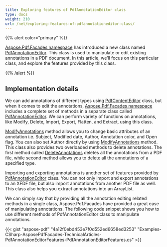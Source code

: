 ```yaml
---
title: Exploring features of PdfAnnotationEditor class
type: docs
weight: 210
url: /net/exploring-features-of-pdfannotationeditor-class/
---
```


{{% alert color="primary" %}}

[Aspose.Pdf.Facades namespace](https://apireference.aspose.com/pdf/net/aspose.pdf.facades) has introduced a new class named [PdfAnnotationEditor](http://www.aspose.com/api/net/pdf/aspose.pdf.facades/pdfannotationeditor). This class is used to manipulate or edit existing annotations in a PDF document. In this article, we’ll focus on this particular class, and explore the features provided by this class.

{{% /alert %}}
## **Implementation details**
We can add annotations of different types using [PdfContentEditor](http://www.aspose.com/api/net/pdf/aspose.pdf.facades/pdfcontenteditor) class, but when it comes to edit the annotations, [Aspose.Pdf.Facades namespace](https://docs-qa.aspose.com/display/pdftemp/Aspose.Pdf.Facades+namespace) includes a complete set of methods in a separate class called [PdfAnnotationEditor](http://www.aspose.com/api/net/pdf/aspose.pdf.facades/pdfannotationeditor). We can perform variety of functions on annotations, like Modify, Delete, Import, Export, Flatten, and Extract, using this class.

[ModifyAnnotations](http://www.aspose.com/api/net/pdf/aspose.pdf.facades/pdfannotationeditor/methods/modifyannotations/index) method allows you to change basic attributes of an annotation i.e. Subject, Modified date, Author, Annotation color, and Open flag. You can also set Author directly by using [ModifyAnnotations](http://www.aspose.com/api/net/pdf/aspose.pdf.facades/pdfannotationeditor/methods/modifyannotations/index) method. This class also provides two overloaded methods to delete annotations. The first method called [DeleteAnnotations](http://www.aspose.com/api/net/pdf/aspose.pdf.facades/pdfannotationeditor/methods/deleteannotations/index) deletes all the annotations from a PDF file, while second method allows you to delete all the annotations of a specified type.

Importing and exporting annotations is another set of features provided by [PdfAnnotationEditor](http://www.aspose.com/api/net/pdf/aspose.pdf.facades/pdfannotationeditor) class. You can not only import and export annotations to an XFDF file, but also import annotations from another PDF file as well. This class also helps you extract annotations into an ArrayList.

We can simply say that by providing all the annotation editing related methods in a single class, Aspose.Pdf.Facades have provided a great ease of manipulating annotations. The following code snippet shows you how to use different methods of PdfAnnotationEditor class to manipulate annotations.



{{< gist "aspose-pdf" "4a12f0ebd453e7f0d552ed6658ed3253" "Examples-CSharp-AsposePdfFacades-TechnicalArticles-PdfAnnotationEditorFeatures-PdfAnnotationEditorFeatures.cs" >}}
